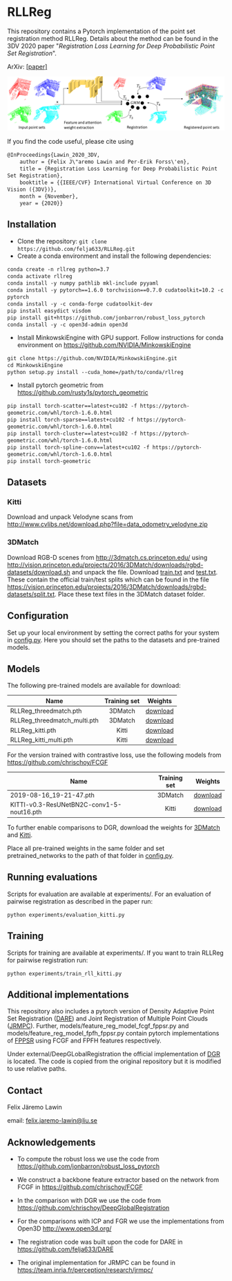 # RLLReg

This repository contains a Pytorch implementation of the point set registration method RLLReg. Details about the method can be found in the 3DV 2020 paper "<em>Registration Loss Learning for Deep Probabilistic Point Set Registration</em>".

ArXiv: [[paper]](missing-link)

![](RLLRegFig.png)

If you find the code useful, please cite using

    @InProceedings{Lawin_2020_3DV,
        author = {Felix J\"aremo Lawin and Per-Erik Forss\'en},
        title = {Registration Loss Learning for Deep Probabilistic Point Set Registration},
        booktitle = {{IEEE/CVF} International Virtual Conference on 3D Vision ({3DV})},
        month = {November},
        year = {2020}} 


## Installation
* Clone the repository: `git clone https://github.com/felja633/RLLReg.git`
* Create a conda environment and install the following dependencies:
```shell script
conda create -n rllreg python=3.7
conda activate rllreg
conda install -y numpy pathlib mkl-include pyyaml
conda install -y pytorch==1.6.0 torchvision==0.7.0 cudatoolkit=10.2 -c pytorch
conda install -y -c conda-forge cudatoolkit-dev
pip install easydict visdom
pip install git+https://github.com/jonbarron/robust_loss_pytorch
conda install -y -c open3d-admin open3d

```
* Install MinkowskiEngine with GPU support. Follow instructions for conda environment on https://github.com/NVIDIA/MinkowskiEngine
```shell script
git clone https://github.com/NVIDIA/MinkowskiEngine.git
cd MinkowskiEngine
python setup.py install --cuda_home=/path/to/conda/rllreg 
```
* Install pytorch geometric from https://github.com/rusty1s/pytorch_geometric
```shell script
pip install torch-scatter==latest+cu102 -f https://pytorch-geometric.com/whl/torch-1.6.0.html
pip install torch-sparse==latest+cu102 -f https://pytorch-geometric.com/whl/torch-1.6.0.html
pip install torch-cluster==latest+cu102 -f https://pytorch-geometric.com/whl/torch-1.6.0.html
pip install torch-spline-conv==latest+cu102 -f https://pytorch-geometric.com/whl/torch-1.6.0.html
pip install torch-geometric
```
## Datasets

### Kitti 
Download and unpack Velodyne scans from http://www.cvlibs.net/download.php?file=data_odometry_velodyne.zip

### 3DMatch
Download RGB-D scenes from http://3dmatch.cs.princeton.edu/ using http://vision.princeton.edu/projects/2016/3DMatch/downloads/rgbd-datasets/download.sh and unpack the file. Download [train.txt](https://drive.google.com/file/d/1iqscnHcbISlaxDTKwDRJPr69c9oMXK90/view?usp=sharing) and [test.txt](https://drive.google.com/file/d/1MpRjwXfZBns_8uKFOfb7_akMncdBau-e/view?usp=sharing). These contain the official train/test splits which can be found in the file https://vision.princeton.edu/projects/2016/3DMatch/downloads/rgbd-datasets/split.txt. Place these text files in the 3DMatch dataset folder.

## Configuration
Set up your local environment by setting the correct paths for your system in [config.py](config.py). Here you should set the paths to the datasets and pre-trained models.

## Models
The following pre-trained models are available for download: 

| Name            |  Training set       | Weights  |
|-----------------|:------------------:|:--------:|
| RLLReg_threedmatch.pth  |  3DMatch         | [download](https://drive.google.com/file/d/1Tls9t2kL8rIdjgQf_vVoBhsSrryZ5bNm/view?usp=sharing) |
| RLLReg_threedmatch_multi.pth | 3DMatch | [download](https://drive.google.com/file/d/1YCAafw8llfpr-5iZ1rvAjIANmsawdpEN/view?usp=sharing)
| RLLReg_kitti.pth | Kitti         | [download](https://drive.google.com/file/d/1GviNJIjpXn5oExpo2-0xtaF4Z8UNLJth/view?usp=sharing) |
| RLLReg_kitti_multi.pth   |  Kitti | [download](https://drive.google.com/file/d/1KxTQQ81W1EH_CXwo9IfhBnydFW8lSdpS/view?usp=sharing) |

For the version trained with contrastive loss, use the following models from https://github.com/chrischoy/FCGF

| Name            |  Training set       | Weights  |
|-----------------|:------------------:|:--------:|
| 2019-08-16_19-21-47.pth  |  3DMatch         | [download](https://node1.chrischoy.org/data/publications/fcgf/2019-08-16_19-21-47.pth) |
| KITTI-v0.3-ResUNetBN2C-conv1-5-nout16.pth | Kitti         | [download](https://node1.chrischoy.org/data/publications/fcgf/KITTI-v0.3-ResUNetBN2C-conv1-5-nout16.pth) |

To further enable comparisons to DGR, download the weights for [3DMatch](http://node2.chrischoy.org/data/projects/DGR/ResUNetBN2C-feat32-3dmatch-v0.05.pth) and [Kitti](http://node2.chrischoy.org/data/projects/DGR/ResUNetBN2C-feat32-kitti-v0.3.pth).

Place all pre-trained weights in the same folder and set pretrained_networks to the path of that folder in [config.py](config.py).

## Running evaluations
Scripts for evaluation are available at experiments/. For an evaluation of pairwise registration as described in the paper run:

```
python experiments/evaluation_kitti.py
```

## Training
Scripts for training are available at experiments/. If you want to train RLLReg for pairwise registration run: 

```
python experiments/train_rll_kitti.py
```

## Additional implementations
This repository also includes a pytorch version of Density Adaptive Point Set Registration ([DARE](https://github.com/felja633/DARE)) and Joint Registration of Multiple Point Clouds ([JRMPC](https://team.inria.fr/perception/research/jrmpc/)). 
Further, models/feature_reg_model_fcgf_fppsr.py and models/feature_reg_model_fpfh_fppsr.py contain pytorch implementations of [FPPSR](https://ieeexplore.ieee.org/stamp/stamp.jsp?tp=&arnumber=7899641) using FCGF and FPFH features respectively.

Under external/DeepGLobalRegistration the official implementation of [DGR](https://github.com/chrischoy/DeepGlobalRegistration) is located. The code is copied from the original repository but it is modified to use relative paths.
## Contact
Felix Järemo Lawin

email: felix.jaremo-lawin@liu.se

## Acknowledgements

* To compute the robust loss we use the code from https://github.com/jonbarron/robust_loss_pytorch

* We construct a backbone feature extractor based on the network from FCGF in https://github.com/chrischoy/FCGF

* In the comparison with DGR we use the code from https://github.com/chrischoy/DeepGlobalRegistration

* For the comparisons with ICP and FGR we use the implementations from Open3D http://www.open3d.org/

* The registration code was built upon the code for DARE in https://github.com/felja633/DARE

* The original implementation for JRMPC can be found in https://team.inria.fr/perception/research/jrmpc/
